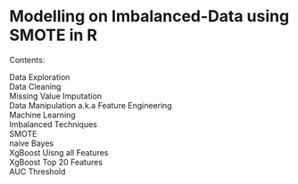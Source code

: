 # Modelling on Imbalanced-Data using SMOTE in R

Contents:

Data Exploration  
Data Cleaning  
Missing Value Imputation  
Data Manipulation a.k.a Feature Engineering  
Machine Learning  
Imbalanced Techniques  
SMOTE  
naive Bayes  
XgBoost Uisng all Features  
XgBoost Top 20 Features  
AUC Threshold  
  
